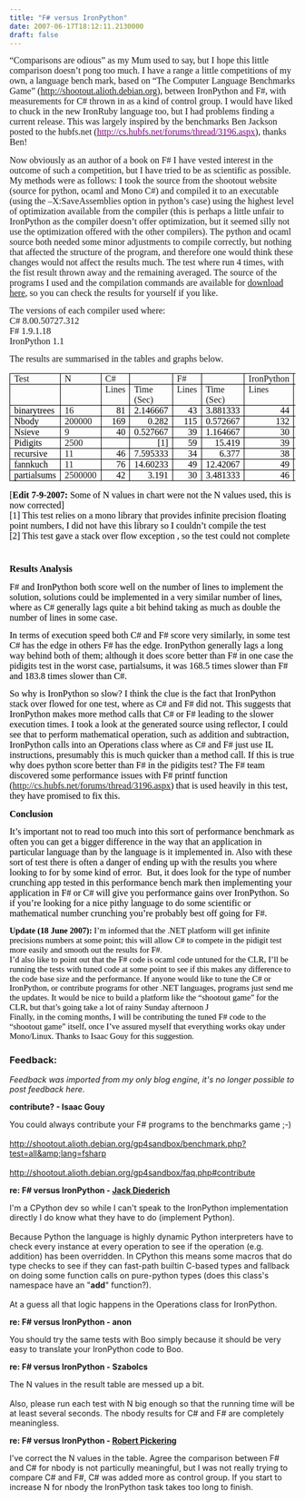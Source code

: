 ```yaml
---
title: "F# versus IronPython"
date: 2007-06-17T18:12:11.2130000
draft: false
---
```


<p class="MsoNormal" style="MARGIN: 0cm 0cm 10pt"><font face="Calibri" size="3">“Comparisons are odious” as my Mum used to say, but I hope this little comparison doesn’t pong too much. I have a range a little competitions of my own, a language bench mark, based on “The Computer Language Benchmarks Game” (<a href="http://shootout.alioth.debian.org">http://shootout.alioth.debian.org</a>), between IronPython and F#, with measurements for C# thrown in as a kind of control group. I would have liked to chuck in the new IronRuby language too, but I had problems finding a current release. This was largely inspired by the benchmarks Ben Jackson posted to the hubfs.net (</font><a href="http://cs.hubfs.net/forums/thread/3196.aspx"><font face="Calibri" color="#800080" size="3">http://cs.hubfs.net/forums/thread/3196.aspx</font></a><font face="Calibri" size="3">), thanks Ben!</font></p>
<p class="MsoNormal" style="MARGIN: 0cm 0cm 10pt"><font face="Calibri" size="3">Now obviously as an author of a book on F# I have vested interest in the outcome of such a competition, but I have tried to be as scientific as possible. My methods were as follows: I took the source from the shootout website (source for python, ocaml and Mono C#) and compiled it to an executable (using the –X:SaveAssemblies option in python’s case) using the highest level of optimization available from the compiler (this is perhaps a little unfair to IronPython as the compiler doesn’t offer optimization, but it seemed silly not use the optimization offered with the other compilers). The python and ocaml source both needed some minor adjustments to compile correctly, but nothing that affected the structure of the program, and therefore one would think these changes would not affect the results much. The test where run 4 times, with the fist result thrown away and the remaining averaged. The source of the programs I used and the compilation commands are available for <a href="http://strangelights.com/blog/downloads/shootout.zip">download here</a>, so you can check the results for yourself if you like.</font></p>
<p class="MsoNormal" style="MARGIN: 0cm 0cm 10pt"><font face="Calibri" size="3">The versions of each compiler used where:<br />
C# 8.00.50727.312<br />
F# 1.9.1.18<br />
IronPython 1.1</font></p>
<p class="MsoNormal" style="MARGIN: 0cm 0cm 10pt"><font face="Calibri" size="3">The results are summarised in the tables and graphs below.</font></p>
<table class="MsoTableGrid" style="BORDER-RIGHT: medium none; BORDER-TOP: medium none; BORDER-LEFT: medium none; BORDER-BOTTOM: medium none; BORDER-COLLAPSE: collapse; mso-border-alt: solid black .5pt; mso-border-themecolor: text1; mso-yfti-tbllook: 1184; mso-padding-alt: 0cm 5.4pt 0cm 5.4pt" cellspacing="0" cellpadding="0" border="1">
    <tbody>
        <tr style="mso-yfti-irow: 0; mso-yfti-firstrow: yes">
            <td style="BORDER-RIGHT: black 1pt solid; PADDING-RIGHT: 5.4pt; BORDER-TOP: black 1pt solid; PADDING-LEFT: 5.4pt; PADDING-BOTTOM: 0cm; BORDER-LEFT: black 1pt solid; WIDTH: 62.95pt; PADDING-TOP: 0cm; BORDER-BOTTOM: black 1pt solid; BACKGROUND-COLOR: transparent; mso-border-alt: solid black .5pt; mso-border-themecolor: text1" valign="top" width="84">
            <p class="MsoNormal" style="MARGIN: 0cm 0cm 0pt; LINE-HEIGHT: normal"><font face="Calibri" size="3">Test</font></p>
            </td>
            <td style="BORDER-RIGHT: black 1pt solid; PADDING-RIGHT: 5.4pt; BORDER-TOP: black 1pt solid; PADDING-LEFT: 5.4pt; BORDER-LEFT-COLOR: #f0f0f0; PADDING-BOTTOM: 0cm; WIDTH: 55.8pt; PADDING-TOP: 0cm; BORDER-BOTTOM: black 1pt solid; BACKGROUND-COLOR: transparent; mso-border-alt: solid black .5pt; mso-border-themecolor: text1; mso-border-left-alt: solid black .5pt; mso-border-left-themecolor: text1" valign="top" width="74">
            <p class="MsoNormal" style="MARGIN: 0cm 0cm 0pt; LINE-HEIGHT: normal"><font face="Calibri" size="3">N</font></p>
            </td>
            <td style="BORDER-RIGHT: black 1pt solid; PADDING-RIGHT: 5.4pt; BORDER-TOP: black 1pt solid; PADDING-LEFT: 5.4pt; BORDER-LEFT-COLOR: #f0f0f0; PADDING-BOTTOM: 0cm; WIDTH: 56.55pt; PADDING-TOP: 0cm; BORDER-BOTTOM: black 1pt solid; BACKGROUND-COLOR: transparent; mso-border-alt: solid black .5pt; mso-border-themecolor: text1; mso-border-left-alt: solid black .5pt; mso-border-left-themecolor: text1" valign="top" width="75">
            <p class="MsoNormal" style="MARGIN: 0cm 0cm 0pt; LINE-HEIGHT: normal"><font face="Calibri" size="3">C#</font></p>
            </td>
            <td style="BORDER-RIGHT: black 1pt solid; PADDING-RIGHT: 5.4pt; BORDER-TOP: black 1pt solid; PADDING-LEFT: 5.4pt; BORDER-LEFT-COLOR: #f0f0f0; PADDING-BOTTOM: 0cm; WIDTH: 56.5pt; PADDING-TOP: 0cm; BORDER-BOTTOM: black 1pt solid; BACKGROUND-COLOR: transparent; mso-border-alt: solid black .5pt; mso-border-themecolor: text1; mso-border-left-alt: solid black .5pt; mso-border-left-themecolor: text1" valign="top" width="75">
            <p class="MsoNormal" style="MARGIN: 0cm 0cm 0pt; LINE-HEIGHT: normal"><o:p><font face="Calibri" size="3"> </font></o:p></p>
            </td>
            <td style="BORDER-RIGHT: black 1pt solid; PADDING-RIGHT: 5.4pt; BORDER-TOP: black 1pt solid; PADDING-LEFT: 5.4pt; BORDER-LEFT-COLOR: #f0f0f0; PADDING-BOTTOM: 0cm; WIDTH: 56.55pt; PADDING-TOP: 0cm; BORDER-BOTTOM: black 1pt solid; BACKGROUND-COLOR: transparent; mso-border-alt: solid black .5pt; mso-border-themecolor: text1; mso-border-left-alt: solid black .5pt; mso-border-left-themecolor: text1" valign="top" width="75">
            <p class="MsoNormal" style="MARGIN: 0cm 0cm 0pt; LINE-HEIGHT: normal"><font face="Calibri" size="3">F#</font></p>
            </td>
            <td style="BORDER-RIGHT: black 1pt solid; PADDING-RIGHT: 5.4pt; BORDER-TOP: black 1pt solid; PADDING-LEFT: 5.4pt; BORDER-LEFT-COLOR: #f0f0f0; PADDING-BOTTOM: 0cm; WIDTH: 56.5pt; PADDING-TOP: 0cm; BORDER-BOTTOM: black 1pt solid; BACKGROUND-COLOR: transparent; mso-border-alt: solid black .5pt; mso-border-themecolor: text1; mso-border-left-alt: solid black .5pt; mso-border-left-themecolor: text1" valign="top" width="75">
            <p class="MsoNormal" style="MARGIN: 0cm 0cm 0pt; LINE-HEIGHT: normal"><o:p><font face="Calibri" size="3"> </font></o:p></p>
            </td>
            <td style="BORDER-RIGHT: black 1pt solid; PADDING-RIGHT: 5.4pt; BORDER-TOP: black 1pt solid; PADDING-LEFT: 5.4pt; BORDER-LEFT-COLOR: #f0f0f0; PADDING-BOTTOM: 0cm; WIDTH: 60.7pt; PADDING-TOP: 0cm; BORDER-BOTTOM: black 1pt solid; BACKGROUND-COLOR: transparent; mso-border-alt: solid black .5pt; mso-border-themecolor: text1; mso-border-left-alt: solid black .5pt; mso-border-left-themecolor: text1" valign="top" width="81">
            <p class="MsoNormal" style="MARGIN: 0cm 0cm 0pt; LINE-HEIGHT: normal"><font face="Calibri" size="3">IronPython</font></p>
            </td>
            <td style="BORDER-RIGHT: black 1pt solid; PADDING-RIGHT: 5.4pt; BORDER-TOP: black 1pt solid; PADDING-LEFT: 5.4pt; BORDER-LEFT-COLOR: #f0f0f0; PADDING-BOTTOM: 0cm; WIDTH: 56.55pt; PADDING-TOP: 0cm; BORDER-BOTTOM: black 1pt solid; BACKGROUND-COLOR: transparent; mso-border-alt: solid black .5pt; mso-border-themecolor: text1; mso-border-left-alt: solid black .5pt; mso-border-left-themecolor: text1" valign="top" width="75">
            <p class="MsoNormal" style="MARGIN: 0cm 0cm 0pt; LINE-HEIGHT: normal"><o:p><font face="Calibri" size="3"> </font></o:p></p>
            </td>
        </tr>
        <tr style="mso-yfti-irow: 1">
            <td style="BORDER-RIGHT: black 1pt solid; PADDING-RIGHT: 5.4pt; PADDING-LEFT: 5.4pt; PADDING-BOTTOM: 0cm; BORDER-LEFT: black 1pt solid; WIDTH: 62.95pt; BORDER-TOP-COLOR: #f0f0f0; PADDING-TOP: 0cm; BORDER-BOTTOM: black 1pt solid; BACKGROUND-COLOR: transparent; mso-border-alt: solid black .5pt; mso-border-themecolor: text1; mso-border-top-alt: solid black .5pt; mso-border-top-themecolor: text1" valign="top" width="84">
            <p class="MsoNormal" style="MARGIN: 0cm 0cm 0pt; LINE-HEIGHT: normal"><o:p><font face="Calibri" size="3"> </font></o:p></p>
            </td>
            <td style="BORDER-RIGHT: black 1pt solid; PADDING-RIGHT: 5.4pt; PADDING-LEFT: 5.4pt; BORDER-LEFT-COLOR: #f0f0f0; PADDING-BOTTOM: 0cm; WIDTH: 55.8pt; BORDER-TOP-COLOR: #f0f0f0; PADDING-TOP: 0cm; BORDER-BOTTOM: black 1pt solid; BACKGROUND-COLOR: transparent; mso-border-alt: solid black .5pt; mso-border-themecolor: text1; mso-border-left-alt: solid black .5pt; mso-border-left-themecolor: text1; mso-border-top-alt: solid black .5pt; mso-border-top-themecolor: text1; mso-border-bottom-themecolor: text1; mso-border-right-themecolor: text1" valign="top" width="74">
            <p class="MsoNormal" style="MARGIN: 0cm 0cm 0pt; LINE-HEIGHT: normal"><o:p><font face="Calibri" size="3"> </font></o:p></p>
            </td>
            <td style="BORDER-RIGHT: black 1pt solid; PADDING-RIGHT: 5.4pt; PADDING-LEFT: 5.4pt; BORDER-LEFT-COLOR: #f0f0f0; PADDING-BOTTOM: 0cm; WIDTH: 56.55pt; BORDER-TOP-COLOR: #f0f0f0; PADDING-TOP: 0cm; BORDER-BOTTOM: black 1pt solid; BACKGROUND-COLOR: transparent; mso-border-alt: solid black .5pt; mso-border-themecolor: text1; mso-border-left-alt: solid black .5pt; mso-border-left-themecolor: text1; mso-border-top-alt: solid black .5pt; mso-border-top-themecolor: text1; mso-border-bottom-themecolor: text1; mso-border-right-themecolor: text1" valign="top" width="75">
            <p class="MsoNormal" style="MARGIN: 0cm 0cm 0pt; LINE-HEIGHT: normal"><font face="Calibri" size="3">Lines</font></p>
            </td>
            <td style="BORDER-RIGHT: black 1pt solid; PADDING-RIGHT: 5.4pt; PADDING-LEFT: 5.4pt; BORDER-LEFT-COLOR: #f0f0f0; PADDING-BOTTOM: 0cm; WIDTH: 56.5pt; BORDER-TOP-COLOR: #f0f0f0; PADDING-TOP: 0cm; BORDER-BOTTOM: black 1pt solid; BACKGROUND-COLOR: transparent; mso-border-alt: solid black .5pt; mso-border-themecolor: text1; mso-border-left-alt: solid black .5pt; mso-border-left-themecolor: text1; mso-border-top-alt: solid black .5pt; mso-border-top-themecolor: text1; mso-border-bottom-themecolor: text1; mso-border-right-themecolor: text1" valign="top" width="75">
            <p class="MsoNormal" style="MARGIN: 0cm 0cm 0pt; LINE-HEIGHT: normal"><font face="Calibri" size="3">Time (Sec)</font></p>
            </td>
            <td style="BORDER-RIGHT: black 1pt solid; PADDING-RIGHT: 5.4pt; PADDING-LEFT: 5.4pt; BORDER-LEFT-COLOR: #f0f0f0; PADDING-BOTTOM: 0cm; WIDTH: 56.55pt; BORDER-TOP-COLOR: #f0f0f0; PADDING-TOP: 0cm; BORDER-BOTTOM: black 1pt solid; BACKGROUND-COLOR: transparent; mso-border-alt: solid black .5pt; mso-border-themecolor: text1; mso-border-left-alt: solid black .5pt; mso-border-left-themecolor: text1; mso-border-top-alt: solid black .5pt; mso-border-top-themecolor: text1; mso-border-bottom-themecolor: text1; mso-border-right-themecolor: text1" valign="top" width="75">
            <p class="MsoNormal" style="MARGIN: 0cm 0cm 0pt; LINE-HEIGHT: normal"><font face="Calibri" size="3">Lines</font></p>
            </td>
            <td style="BORDER-RIGHT: black 1pt solid; PADDING-RIGHT: 5.4pt; PADDING-LEFT: 5.4pt; BORDER-LEFT-COLOR: #f0f0f0; PADDING-BOTTOM: 0cm; WIDTH: 56.5pt; BORDER-TOP-COLOR: #f0f0f0; PADDING-TOP: 0cm; BORDER-BOTTOM: black 1pt solid; BACKGROUND-COLOR: transparent; mso-border-alt: solid black .5pt; mso-border-themecolor: text1; mso-border-left-alt: solid black .5pt; mso-border-left-themecolor: text1; mso-border-top-alt: solid black .5pt; mso-border-top-themecolor: text1; mso-border-bottom-themecolor: text1; mso-border-right-themecolor: text1" valign="top" width="75">
            <p class="MsoNormal" style="MARGIN: 0cm 0cm 0pt; LINE-HEIGHT: normal"><font face="Calibri" size="3">Time (Sec)</font></p>
            </td>
            <td style="BORDER-RIGHT: black 1pt solid; PADDING-RIGHT: 5.4pt; PADDING-LEFT: 5.4pt; BORDER-LEFT-COLOR: #f0f0f0; PADDING-BOTTOM: 0cm; WIDTH: 60.7pt; BORDER-TOP-COLOR: #f0f0f0; PADDING-TOP: 0cm; BORDER-BOTTOM: black 1pt solid; BACKGROUND-COLOR: transparent; mso-border-alt: solid black .5pt; mso-border-themecolor: text1; mso-border-left-alt: solid black .5pt; mso-border-left-themecolor: text1; mso-border-top-alt: solid black .5pt; mso-border-top-themecolor: text1; mso-border-bottom-themecolor: text1; mso-border-right-themecolor: text1" valign="top" width="81">
            <p class="MsoNormal" style="MARGIN: 0cm 0cm 0pt; LINE-HEIGHT: normal"><font face="Calibri" size="3">Lines</font></p>
            </td>
            <td style="BORDER-RIGHT: black 1pt solid; PADDING-RIGHT: 5.4pt; PADDING-LEFT: 5.4pt; BORDER-LEFT-COLOR: #f0f0f0; PADDING-BOTTOM: 0cm; WIDTH: 56.55pt; BORDER-TOP-COLOR: #f0f0f0; PADDING-TOP: 0cm; BORDER-BOTTOM: black 1pt solid; BACKGROUND-COLOR: transparent; mso-border-alt: solid black .5pt; mso-border-themecolor: text1; mso-border-left-alt: solid black .5pt; mso-border-left-themecolor: text1; mso-border-top-alt: solid black .5pt; mso-border-top-themecolor: text1; mso-border-bottom-themecolor: text1; mso-border-right-themecolor: text1" valign="top" width="75">
            <p class="MsoNormal" style="MARGIN: 0cm 0cm 0pt; LINE-HEIGHT: normal"><font face="Calibri" size="3">Time (Sec)</font></p>
            </td>
        </tr>
        <tr style="mso-yfti-irow: 2">
            <td style="BORDER-RIGHT: black 1pt solid; PADDING-RIGHT: 5.4pt; PADDING-LEFT: 5.4pt; PADDING-BOTTOM: 0cm; BORDER-LEFT: black 1pt solid; WIDTH: 62.95pt; BORDER-TOP-COLOR: #f0f0f0; PADDING-TOP: 0cm; BORDER-BOTTOM: black 1pt solid; BACKGROUND-COLOR: transparent; mso-border-alt: solid black .5pt; mso-border-themecolor: text1; mso-border-top-alt: solid black .5pt; mso-border-top-themecolor: text1" valign="bottom" width="84">
            <p class="MsoNormal" style="MARGIN: 0cm 0cm 0pt; LINE-HEIGHT: normal"><span style="COLOR: black; mso-ascii-font-family: Calibri; mso-hansi-font-family: Calibri"><font size="3"><font face="Calibri">binarytrees<o:p></o:p></font></font></span></p>
            </td>
            <td style="BORDER-RIGHT: black 1pt solid; PADDING-RIGHT: 5.4pt; PADDING-LEFT: 5.4pt; BORDER-LEFT-COLOR: #f0f0f0; PADDING-BOTTOM: 0cm; WIDTH: 55.8pt; BORDER-TOP-COLOR: #f0f0f0; PADDING-TOP: 0cm; BORDER-BOTTOM: black 1pt solid; BACKGROUND-COLOR: transparent; mso-border-alt: solid black .5pt; mso-border-themecolor: text1; mso-border-left-alt: solid black .5pt; mso-border-left-themecolor: text1; mso-border-top-alt: solid black .5pt; mso-border-top-themecolor: text1; mso-border-bottom-themecolor: text1; mso-border-right-themecolor: text1" valign="top" width="74">
            <p class="MsoNormal" style="MARGIN: 0cm 0cm 0pt; LINE-HEIGHT: normal"><font face="Calibri" size="3">16</font></p>
            </td>
            <td style="BORDER-RIGHT: black 1pt solid; PADDING-RIGHT: 5.4pt; PADDING-LEFT: 5.4pt; BORDER-LEFT-COLOR: #f0f0f0; PADDING-BOTTOM: 0cm; WIDTH: 56.55pt; BORDER-TOP-COLOR: #f0f0f0; PADDING-TOP: 0cm; BORDER-BOTTOM: black 1pt solid; BACKGROUND-COLOR: transparent; mso-border-alt: solid black .5pt; mso-border-themecolor: text1; mso-border-left-alt: solid black .5pt; mso-border-left-themecolor: text1; mso-border-top-alt: solid black .5pt; mso-border-top-themecolor: text1; mso-border-bottom-themecolor: text1; mso-border-right-themecolor: text1" valign="bottom" width="75">
            <p class="MsoNormal" style="MARGIN: 0cm 0cm 0pt; LINE-HEIGHT: normal; TEXT-ALIGN: right" align="right"><span style="COLOR: black; mso-ascii-font-family: Calibri; mso-hansi-font-family: Calibri"><font size="3"><font face="Calibri">81<o:p></o:p></font></font></span></p>
            </td>
            <td style="BORDER-RIGHT: black 1pt solid; PADDING-RIGHT: 5.4pt; PADDING-LEFT: 5.4pt; BORDER-LEFT-COLOR: #f0f0f0; PADDING-BOTTOM: 0cm; WIDTH: 56.5pt; BORDER-TOP-COLOR: #f0f0f0; PADDING-TOP: 0cm; BORDER-BOTTOM: black 1pt solid; BACKGROUND-COLOR: transparent; mso-border-alt: solid black .5pt; mso-border-themecolor: text1; mso-border-left-alt: solid black .5pt; mso-border-left-themecolor: text1; mso-border-top-alt: solid black .5pt; mso-border-top-themecolor: text1; mso-border-bottom-themecolor: text1; mso-border-right-themecolor: text1" valign="bottom" width="75">
            <p class="MsoNormal" style="MARGIN: 0cm 0cm 0pt; LINE-HEIGHT: normal; TEXT-ALIGN: right" align="right"><span style="COLOR: black; mso-ascii-font-family: Calibri; mso-hansi-font-family: Calibri"><font size="3"><font face="Calibri">2.146667<o:p></o:p></font></font></span></p>
            </td>
            <td style="BORDER-RIGHT: black 1pt solid; PADDING-RIGHT: 5.4pt; PADDING-LEFT: 5.4pt; BORDER-LEFT-COLOR: #f0f0f0; PADDING-BOTTOM: 0cm; WIDTH: 56.55pt; BORDER-TOP-COLOR: #f0f0f0; PADDING-TOP: 0cm; BORDER-BOTTOM: black 1pt solid; BACKGROUND-COLOR: transparent; mso-border-alt: solid black .5pt; mso-border-themecolor: text1; mso-border-left-alt: solid black .5pt; mso-border-left-themecolor: text1; mso-border-top-alt: solid black .5pt; mso-border-top-themecolor: text1; mso-border-bottom-themecolor: text1; mso-border-right-themecolor: text1" valign="bottom" width="75">
            <p class="MsoNormal" style="MARGIN: 0cm 0cm 0pt; LINE-HEIGHT: normal; TEXT-ALIGN: right" align="right"><span style="COLOR: black; mso-ascii-font-family: Calibri; mso-hansi-font-family: Calibri"><font size="3"><font face="Calibri">43<o:p></o:p></font></font></span></p>
            </td>
            <td style="BORDER-RIGHT: black 1pt solid; PADDING-RIGHT: 5.4pt; PADDING-LEFT: 5.4pt; BORDER-LEFT-COLOR: #f0f0f0; PADDING-BOTTOM: 0cm; WIDTH: 56.5pt; BORDER-TOP-COLOR: #f0f0f0; PADDING-TOP: 0cm; BORDER-BOTTOM: black 1pt solid; BACKGROUND-COLOR: transparent; mso-border-alt: solid black .5pt; mso-border-themecolor: text1; mso-border-left-alt: solid black .5pt; mso-border-left-themecolor: text1; mso-border-top-alt: solid black .5pt; mso-border-top-themecolor: text1; mso-border-bottom-themecolor: text1; mso-border-right-themecolor: text1" valign="bottom" width="75">
            <p class="MsoNormal" style="MARGIN: 0cm 0cm 0pt; LINE-HEIGHT: normal; TEXT-ALIGN: right" align="right"><span style="COLOR: black; mso-ascii-font-family: Calibri; mso-hansi-font-family: Calibri"><font size="3"><font face="Calibri">3.881333<o:p></o:p></font></font></span></p>
            </td>
            <td style="BORDER-RIGHT: black 1pt solid; PADDING-RIGHT: 5.4pt; PADDING-LEFT: 5.4pt; BORDER-LEFT-COLOR: #f0f0f0; PADDING-BOTTOM: 0cm; WIDTH: 60.7pt; BORDER-TOP-COLOR: #f0f0f0; PADDING-TOP: 0cm; BORDER-BOTTOM: black 1pt solid; BACKGROUND-COLOR: transparent; mso-border-alt: solid black .5pt; mso-border-themecolor: text1; mso-border-left-alt: solid black .5pt; mso-border-left-themecolor: text1; mso-border-top-alt: solid black .5pt; mso-border-top-themecolor: text1; mso-border-bottom-themecolor: text1; mso-border-right-themecolor: text1" valign="bottom" width="81">
            <p class="MsoNormal" style="MARGIN: 0cm 0cm 0pt; LINE-HEIGHT: normal; TEXT-ALIGN: right" align="right"><span style="COLOR: black; mso-ascii-font-family: Calibri; mso-hansi-font-family: Calibri"><font size="3"><font face="Calibri">44<o:p></o:p></font></font></span></p>
            </td>
            <td style="BORDER-RIGHT: black 1pt solid; PADDING-RIGHT: 5.4pt; PADDING-LEFT: 5.4pt; BORDER-LEFT-COLOR: #f0f0f0; PADDING-BOTTOM: 0cm; WIDTH: 56.55pt; BORDER-TOP-COLOR: #f0f0f0; PADDING-TOP: 0cm; BORDER-BOTTOM: black 1pt solid; BACKGROUND-COLOR: transparent; mso-border-alt: solid black .5pt; mso-border-themecolor: text1; mso-border-left-alt: solid black .5pt; mso-border-left-themecolor: text1; mso-border-top-alt: solid black .5pt; mso-border-top-themecolor: text1; mso-border-bottom-themecolor: text1; mso-border-right-themecolor: text1" valign="bottom" width="75">
            <p class="MsoNormal" style="MARGIN: 0cm 0cm 0pt; LINE-HEIGHT: normal; TEXT-ALIGN: right" align="right"><span style="COLOR: black; mso-ascii-font-family: Calibri; mso-hansi-font-family: Calibri"><font size="3"><font face="Calibri">31.90967<o:p></o:p></font></font></span></p>
            </td>
        </tr>
        <tr style="mso-yfti-irow: 3">
            <td style="BORDER-RIGHT: black 1pt solid; PADDING-RIGHT: 5.4pt; PADDING-LEFT: 5.4pt; PADDING-BOTTOM: 0cm; BORDER-LEFT: black 1pt solid; WIDTH: 62.95pt; BORDER-TOP-COLOR: #f0f0f0; PADDING-TOP: 0cm; BORDER-BOTTOM: black 1pt solid; BACKGROUND-COLOR: transparent; mso-border-alt: solid black .5pt; mso-border-themecolor: text1; mso-border-top-alt: solid black .5pt; mso-border-top-themecolor: text1" valign="bottom" width="84">
            <p class="MsoNormal" style="MARGIN: 0cm 0cm 0pt; LINE-HEIGHT: normal"><span style="COLOR: black; mso-ascii-font-family: Calibri; mso-hansi-font-family: Calibri"><font size="3"><font face="Calibri">Nbody<o:p></o:p></font></font></span></p>
            </td>
            <td style="BORDER-RIGHT: black 1pt solid; PADDING-RIGHT: 5.4pt; PADDING-LEFT: 5.4pt; BORDER-LEFT-COLOR: #f0f0f0; PADDING-BOTTOM: 0cm; WIDTH: 55.8pt; BORDER-TOP-COLOR: #f0f0f0; PADDING-TOP: 0cm; BORDER-BOTTOM: black 1pt solid; BACKGROUND-COLOR: transparent; mso-border-alt: solid black .5pt; mso-border-themecolor: text1; mso-border-left-alt: solid black .5pt; mso-border-left-themecolor: text1; mso-border-top-alt: solid black .5pt; mso-border-top-themecolor: text1; mso-border-bottom-themecolor: text1; mso-border-right-themecolor: text1" valign="top" width="74">
            <p class="MsoNormal" style="MARGIN: 0cm 0cm 0pt; LINE-HEIGHT: normal"><font face="Calibri" size="3">200000</font></p>
            </td>
            <td style="BORDER-RIGHT: black 1pt solid; PADDING-RIGHT: 5.4pt; PADDING-LEFT: 5.4pt; BORDER-LEFT-COLOR: #f0f0f0; PADDING-BOTTOM: 0cm; WIDTH: 56.55pt; BORDER-TOP-COLOR: #f0f0f0; PADDING-TOP: 0cm; BORDER-BOTTOM: black 1pt solid; BACKGROUND-COLOR: transparent; mso-border-alt: solid black .5pt; mso-border-themecolor: text1; mso-border-left-alt: solid black .5pt; mso-border-left-themecolor: text1; mso-border-top-alt: solid black .5pt; mso-border-top-themecolor: text1; mso-border-bottom-themecolor: text1; mso-border-right-themecolor: text1" valign="bottom" width="75">
            <p class="MsoNormal" style="MARGIN: 0cm 0cm 0pt; LINE-HEIGHT: normal; TEXT-ALIGN: right" align="right"><span style="COLOR: black; mso-ascii-font-family: Calibri; mso-hansi-font-family: Calibri"><font size="3"><font face="Calibri">169<o:p></o:p></font></font></span></p>
            </td>
            <td style="BORDER-RIGHT: black 1pt solid; PADDING-RIGHT: 5.4pt; PADDING-LEFT: 5.4pt; BORDER-LEFT-COLOR: #f0f0f0; PADDING-BOTTOM: 0cm; WIDTH: 56.5pt; BORDER-TOP-COLOR: #f0f0f0; PADDING-TOP: 0cm; BORDER-BOTTOM: black 1pt solid; BACKGROUND-COLOR: transparent; mso-border-alt: solid black .5pt; mso-border-themecolor: text1; mso-border-left-alt: solid black .5pt; mso-border-left-themecolor: text1; mso-border-top-alt: solid black .5pt; mso-border-top-themecolor: text1; mso-border-bottom-themecolor: text1; mso-border-right-themecolor: text1" valign="bottom" width="75">
            <p class="MsoNormal" style="MARGIN: 0cm 0cm 0pt; LINE-HEIGHT: normal; TEXT-ALIGN: right" align="right"><span style="COLOR: black; mso-ascii-font-family: Calibri; mso-hansi-font-family: Calibri"><font size="3"><font face="Calibri">0.282<o:p></o:p></font></font></span></p>
            </td>
            <td style="BORDER-RIGHT: black 1pt solid; PADDING-RIGHT: 5.4pt; PADDING-LEFT: 5.4pt; BORDER-LEFT-COLOR: #f0f0f0; PADDING-BOTTOM: 0cm; WIDTH: 56.55pt; BORDER-TOP-COLOR: #f0f0f0; PADDING-TOP: 0cm; BORDER-BOTTOM: black 1pt solid; BACKGROUND-COLOR: transparent; mso-border-alt: solid black .5pt; mso-border-themecolor: text1; mso-border-left-alt: solid black .5pt; mso-border-left-themecolor: text1; mso-border-top-alt: solid black .5pt; mso-border-top-themecolor: text1; mso-border-bottom-themecolor: text1; mso-border-right-themecolor: text1" valign="bottom" width="75">
            <p class="MsoNormal" style="MARGIN: 0cm 0cm 0pt; LINE-HEIGHT: normal; TEXT-ALIGN: right" align="right"><span style="COLOR: black; mso-ascii-font-family: Calibri; mso-hansi-font-family: Calibri"><font size="3"><font face="Calibri">115<o:p></o:p></font></font></span></p>
            </td>
            <td style="BORDER-RIGHT: black 1pt solid; PADDING-RIGHT: 5.4pt; PADDING-LEFT: 5.4pt; BORDER-LEFT-COLOR: #f0f0f0; PADDING-BOTTOM: 0cm; WIDTH: 56.5pt; BORDER-TOP-COLOR: #f0f0f0; PADDING-TOP: 0cm; BORDER-BOTTOM: black 1pt solid; BACKGROUND-COLOR: transparent; mso-border-alt: solid black .5pt; mso-border-themecolor: text1; mso-border-left-alt: solid black .5pt; mso-border-left-themecolor: text1; mso-border-top-alt: solid black .5pt; mso-border-top-themecolor: text1; mso-border-bottom-themecolor: text1; mso-border-right-themecolor: text1" valign="bottom" width="75">
            <p class="MsoNormal" style="MARGIN: 0cm 0cm 0pt; LINE-HEIGHT: normal; TEXT-ALIGN: right" align="right"><span style="COLOR: black; mso-ascii-font-family: Calibri; mso-hansi-font-family: Calibri"><font size="3"><font face="Calibri">0.572667<o:p></o:p></font></font></span></p>
            </td>
            <td style="BORDER-RIGHT: black 1pt solid; PADDING-RIGHT: 5.4pt; PADDING-LEFT: 5.4pt; BORDER-LEFT-COLOR: #f0f0f0; PADDING-BOTTOM: 0cm; WIDTH: 60.7pt; BORDER-TOP-COLOR: #f0f0f0; PADDING-TOP: 0cm; BORDER-BOTTOM: black 1pt solid; BACKGROUND-COLOR: transparent; mso-border-alt: solid black .5pt; mso-border-themecolor: text1; mso-border-left-alt: solid black .5pt; mso-border-left-themecolor: text1; mso-border-top-alt: solid black .5pt; mso-border-top-themecolor: text1; mso-border-bottom-themecolor: text1; mso-border-right-themecolor: text1" valign="bottom" width="81">
            <p class="MsoNormal" style="MARGIN: 0cm 0cm 0pt; LINE-HEIGHT: normal; TEXT-ALIGN: right" align="right"><span style="COLOR: black; mso-ascii-font-family: Calibri; mso-hansi-font-family: Calibri"><font size="3"><font face="Calibri">132<o:p></o:p></font></font></span></p>
            </td>
            <td style="BORDER-RIGHT: black 1pt solid; PADDING-RIGHT: 5.4pt; PADDING-LEFT: 5.4pt; BORDER-LEFT-COLOR: #f0f0f0; PADDING-BOTTOM: 0cm; WIDTH: 56.55pt; BORDER-TOP-COLOR: #f0f0f0; PADDING-TOP: 0cm; BORDER-BOTTOM: black 1pt solid; BACKGROUND-COLOR: transparent; mso-border-alt: solid black .5pt; mso-border-themecolor: text1; mso-border-left-alt: solid black .5pt; mso-border-left-themecolor: text1; mso-border-top-alt: solid black .5pt; mso-border-top-themecolor: text1; mso-border-bottom-themecolor: text1; mso-border-right-themecolor: text1" valign="bottom" width="75">
            <p class="MsoNormal" style="MARGIN: 0cm 0cm 0pt; LINE-HEIGHT: normal; TEXT-ALIGN: right" align="right"><span style="COLOR: black; mso-ascii-font-family: Calibri; mso-hansi-font-family: Calibri"><font size="3"><font face="Calibri">32.909<o:p></o:p></font></font></span></p>
            </td>
        </tr>
        <tr style="mso-yfti-irow: 4">
            <td style="BORDER-RIGHT: black 1pt solid; PADDING-RIGHT: 5.4pt; PADDING-LEFT: 5.4pt; PADDING-BOTTOM: 0cm; BORDER-LEFT: black 1pt solid; WIDTH: 62.95pt; BORDER-TOP-COLOR: #f0f0f0; PADDING-TOP: 0cm; BORDER-BOTTOM: black 1pt solid; BACKGROUND-COLOR: transparent; mso-border-alt: solid black .5pt; mso-border-themecolor: text1; mso-border-top-alt: solid black .5pt; mso-border-top-themecolor: text1" valign="bottom" width="84">
            <p class="MsoNormal" style="MARGIN: 0cm 0cm 0pt; LINE-HEIGHT: normal"><span style="COLOR: black; mso-ascii-font-family: Calibri; mso-hansi-font-family: Calibri"><font size="3"><font face="Calibri">Nsieve<o:p></o:p></font></font></span></p>
            </td>
            <td style="BORDER-RIGHT: black 1pt solid; PADDING-RIGHT: 5.4pt; PADDING-LEFT: 5.4pt; BORDER-LEFT-COLOR: #f0f0f0; PADDING-BOTTOM: 0cm; WIDTH: 55.8pt; BORDER-TOP-COLOR: #f0f0f0; PADDING-TOP: 0cm; BORDER-BOTTOM: black 1pt solid; BACKGROUND-COLOR: transparent; mso-border-alt: solid black .5pt; mso-border-themecolor: text1; mso-border-left-alt: solid black .5pt; mso-border-left-themecolor: text1; mso-border-top-alt: solid black .5pt; mso-border-top-themecolor: text1; mso-border-bottom-themecolor: text1; mso-border-right-themecolor: text1" valign="top" width="74">
            <p class="MsoNormal" style="MARGIN: 0cm 0cm 0pt; LINE-HEIGHT: normal"><font face="Calibri" size="3">9</font></p>
            </td>
            <td style="BORDER-RIGHT: black 1pt solid; PADDING-RIGHT: 5.4pt; PADDING-LEFT: 5.4pt; BORDER-LEFT-COLOR: #f0f0f0; PADDING-BOTTOM: 0cm; WIDTH: 56.55pt; BORDER-TOP-COLOR: #f0f0f0; PADDING-TOP: 0cm; BORDER-BOTTOM: black 1pt solid; BACKGROUND-COLOR: transparent; mso-border-alt: solid black .5pt; mso-border-themecolor: text1; mso-border-left-alt: solid black .5pt; mso-border-left-themecolor: text1; mso-border-top-alt: solid black .5pt; mso-border-top-themecolor: text1; mso-border-bottom-themecolor: text1; mso-border-right-themecolor: text1" valign="bottom" width="75">
            <p class="MsoNormal" style="MARGIN: 0cm 0cm 0pt; LINE-HEIGHT: normal; TEXT-ALIGN: right" align="right"><span style="COLOR: black; mso-ascii-font-family: Calibri; mso-hansi-font-family: Calibri"><font size="3"><font face="Calibri">40<o:p></o:p></font></font></span></p>
            </td>
            <td style="BORDER-RIGHT: black 1pt solid; PADDING-RIGHT: 5.4pt; PADDING-LEFT: 5.4pt; BORDER-LEFT-COLOR: #f0f0f0; PADDING-BOTTOM: 0cm; WIDTH: 56.5pt; BORDER-TOP-COLOR: #f0f0f0; PADDING-TOP: 0cm; BORDER-BOTTOM: black 1pt solid; BACKGROUND-COLOR: transparent; mso-border-alt: solid black .5pt; mso-border-themecolor: text1; mso-border-left-alt: solid black .5pt; mso-border-left-themecolor: text1; mso-border-top-alt: solid black .5pt; mso-border-top-themecolor: text1; mso-border-bottom-themecolor: text1; mso-border-right-themecolor: text1" valign="bottom" width="75">
            <p class="MsoNormal" style="MARGIN: 0cm 0cm 0pt; LINE-HEIGHT: normal; TEXT-ALIGN: right" align="right"><span style="COLOR: black; mso-ascii-font-family: Calibri; mso-hansi-font-family: Calibri"><font size="3"><font face="Calibri">0.527667<o:p></o:p></font></font></span></p>
            </td>
            <td style="BORDER-RIGHT: black 1pt solid; PADDING-RIGHT: 5.4pt; PADDING-LEFT: 5.4pt; BORDER-LEFT-COLOR: #f0f0f0; PADDING-BOTTOM: 0cm; WIDTH: 56.55pt; BORDER-TOP-COLOR: #f0f0f0; PADDING-TOP: 0cm; BORDER-BOTTOM: black 1pt solid; BACKGROUND-COLOR: transparent; mso-border-alt: solid black .5pt; mso-border-themecolor: text1; mso-border-left-alt: solid black .5pt; mso-border-left-themecolor: text1; mso-border-top-alt: solid black .5pt; mso-border-top-themecolor: text1; mso-border-bottom-themecolor: text1; mso-border-right-themecolor: text1" valign="bottom" width="75">
            <p class="MsoNormal" style="MARGIN: 0cm 0cm 0pt; LINE-HEIGHT: normal; TEXT-ALIGN: right" align="right"><span style="COLOR: black; mso-ascii-font-family: Calibri; mso-hansi-font-family: Calibri"><font size="3"><font face="Calibri">39<o:p></o:p></font></font></span></p>
            </td>
            <td style="BORDER-RIGHT: black 1pt solid; PADDING-RIGHT: 5.4pt; PADDING-LEFT: 5.4pt; BORDER-LEFT-COLOR: #f0f0f0; PADDING-BOTTOM: 0cm; WIDTH: 56.5pt; BORDER-TOP-COLOR: #f0f0f0; PADDING-TOP: 0cm; BORDER-BOTTOM: black 1pt solid; BACKGROUND-COLOR: transparent; mso-border-alt: solid black .5pt; mso-border-themecolor: text1; mso-border-left-alt: solid black .5pt; mso-border-left-themecolor: text1; mso-border-top-alt: solid black .5pt; mso-border-top-themecolor: text1; mso-border-bottom-themecolor: text1; mso-border-right-themecolor: text1" valign="bottom" width="75">
            <p class="MsoNormal" style="MARGIN: 0cm 0cm 0pt; LINE-HEIGHT: normal; TEXT-ALIGN: right" align="right"><span style="COLOR: black; mso-ascii-font-family: Calibri; mso-hansi-font-family: Calibri"><font size="3"><font face="Calibri">1.164667<o:p></o:p></font></font></span></p>
            </td>
            <td style="BORDER-RIGHT: black 1pt solid; PADDING-RIGHT: 5.4pt; PADDING-LEFT: 5.4pt; BORDER-LEFT-COLOR: #f0f0f0; PADDING-BOTTOM: 0cm; WIDTH: 60.7pt; BORDER-TOP-COLOR: #f0f0f0; PADDING-TOP: 0cm; BORDER-BOTTOM: black 1pt solid; BACKGROUND-COLOR: transparent; mso-border-alt: solid black .5pt; mso-border-themecolor: text1; mso-border-left-alt: solid black .5pt; mso-border-left-themecolor: text1; mso-border-top-alt: solid black .5pt; mso-border-top-themecolor: text1; mso-border-bottom-themecolor: text1; mso-border-right-themecolor: text1" valign="bottom" width="81">
            <p class="MsoNormal" style="MARGIN: 0cm 0cm 0pt; LINE-HEIGHT: normal; TEXT-ALIGN: right" align="right"><span style="COLOR: black; mso-ascii-font-family: Calibri; mso-hansi-font-family: Calibri"><font size="3"><font face="Calibri">30<o:p></o:p></font></font></span></p>
            </td>
            <td style="BORDER-RIGHT: black 1pt solid; PADDING-RIGHT: 5.4pt; PADDING-LEFT: 5.4pt; BORDER-LEFT-COLOR: #f0f0f0; PADDING-BOTTOM: 0cm; WIDTH: 56.55pt; BORDER-TOP-COLOR: #f0f0f0; PADDING-TOP: 0cm; BORDER-BOTTOM: black 1pt solid; BACKGROUND-COLOR: transparent; mso-border-alt: solid black .5pt; mso-border-themecolor: text1; mso-border-left-alt: solid black .5pt; mso-border-left-themecolor: text1; mso-border-top-alt: solid black .5pt; mso-border-top-themecolor: text1; mso-border-bottom-themecolor: text1; mso-border-right-themecolor: text1" valign="bottom" width="75">
            <p class="MsoNormal" style="MARGIN: 0cm 0cm 0pt; LINE-HEIGHT: normal; TEXT-ALIGN: right" align="right"><span style="COLOR: black; mso-ascii-font-family: Calibri; mso-hansi-font-family: Calibri"><font size="3"><font face="Calibri">15.93933<o:p></o:p></font></font></span></p>
            </td>
        </tr>
        <tr style="mso-yfti-irow: 5">
            <td style="BORDER-RIGHT: black 1pt solid; PADDING-RIGHT: 5.4pt; PADDING-LEFT: 5.4pt; PADDING-BOTTOM: 0cm; BORDER-LEFT: black 1pt solid; WIDTH: 62.95pt; BORDER-TOP-COLOR: #f0f0f0; PADDING-TOP: 0cm; BORDER-BOTTOM: black 1pt solid; BACKGROUND-COLOR: transparent; mso-border-alt: solid black .5pt; mso-border-themecolor: text1; mso-border-top-alt: solid black .5pt; mso-border-top-themecolor: text1" valign="bottom" width="84">
            <p class="MsoNormal" style="MARGIN: 0cm 0cm 0pt; LINE-HEIGHT: normal"><span style="COLOR: black; mso-ascii-font-family: Calibri; mso-hansi-font-family: Calibri"><font size="3"><font face="Calibri">Pidigits<o:p></o:p></font></font></span></p>
            </td>
            <td style="BORDER-RIGHT: black 1pt solid; PADDING-RIGHT: 5.4pt; PADDING-LEFT: 5.4pt; BORDER-LEFT-COLOR: #f0f0f0; PADDING-BOTTOM: 0cm; WIDTH: 55.8pt; BORDER-TOP-COLOR: #f0f0f0; PADDING-TOP: 0cm; BORDER-BOTTOM: black 1pt solid; BACKGROUND-COLOR: transparent; mso-border-alt: solid black .5pt; mso-border-themecolor: text1; mso-border-left-alt: solid black .5pt; mso-border-left-themecolor: text1; mso-border-top-alt: solid black .5pt; mso-border-top-themecolor: text1; mso-border-bottom-themecolor: text1; mso-border-right-themecolor: text1" valign="top" width="74">
            <p class="MsoNormal" style="MARGIN: 0cm 0cm 0pt; LINE-HEIGHT: normal"><font face="Calibri" size="3">2500</font></p>
            </td>
            <td style="BORDER-RIGHT: black 1pt solid; PADDING-RIGHT: 5.4pt; PADDING-LEFT: 5.4pt; BORDER-LEFT-COLOR: #f0f0f0; PADDING-BOTTOM: 0cm; WIDTH: 56.55pt; BORDER-TOP-COLOR: #f0f0f0; PADDING-TOP: 0cm; BORDER-BOTTOM: black 1pt solid; BACKGROUND-COLOR: transparent; mso-border-alt: solid black .5pt; mso-border-themecolor: text1; mso-border-left-alt: solid black .5pt; mso-border-left-themecolor: text1; mso-border-top-alt: solid black .5pt; mso-border-top-themecolor: text1; mso-border-bottom-themecolor: text1; mso-border-right-themecolor: text1" valign="bottom" width="75">
            <p class="MsoNormal" style="MARGIN: 0cm 0cm 0pt; LINE-HEIGHT: normal"><span style="COLOR: black; mso-ascii-font-family: Calibri; mso-hansi-font-family: Calibri"><o:p><font face="Calibri" size="3"> </font></o:p></span></p>
            </td>
            <td style="BORDER-RIGHT: black 1pt solid; PADDING-RIGHT: 5.4pt; PADDING-LEFT: 5.4pt; BORDER-LEFT-COLOR: #f0f0f0; PADDING-BOTTOM: 0cm; WIDTH: 56.5pt; BORDER-TOP-COLOR: #f0f0f0; PADDING-TOP: 0cm; BORDER-BOTTOM: black 1pt solid; BACKGROUND-COLOR: transparent; mso-border-alt: solid black .5pt; mso-border-themecolor: text1; mso-border-left-alt: solid black .5pt; mso-border-left-themecolor: text1; mso-border-top-alt: solid black .5pt; mso-border-top-themecolor: text1; mso-border-bottom-themecolor: text1; mso-border-right-themecolor: text1" valign="bottom" width="75">
            <p class="MsoNormal" style="MARGIN: 0cm 0cm 0pt; LINE-HEIGHT: normal; TEXT-ALIGN: right" align="right"><span style="COLOR: black; mso-ascii-font-family: Calibri; mso-hansi-font-family: Calibri"><font size="3"><font face="Calibri">[1]<o:p></o:p></font></font></span></p>
            </td>
            <td style="BORDER-RIGHT: black 1pt solid; PADDING-RIGHT: 5.4pt; PADDING-LEFT: 5.4pt; BORDER-LEFT-COLOR: #f0f0f0; PADDING-BOTTOM: 0cm; WIDTH: 56.55pt; BORDER-TOP-COLOR: #f0f0f0; PADDING-TOP: 0cm; BORDER-BOTTOM: black 1pt solid; BACKGROUND-COLOR: transparent; mso-border-alt: solid black .5pt; mso-border-themecolor: text1; mso-border-left-alt: solid black .5pt; mso-border-left-themecolor: text1; mso-border-top-alt: solid black .5pt; mso-border-top-themecolor: text1; mso-border-bottom-themecolor: text1; mso-border-right-themecolor: text1" valign="bottom" width="75">
            <p class="MsoNormal" style="MARGIN: 0cm 0cm 0pt; LINE-HEIGHT: normal; TEXT-ALIGN: right" align="right"><span style="COLOR: black; mso-ascii-font-family: Calibri; mso-hansi-font-family: Calibri"><font size="3"><font face="Calibri">59<o:p></o:p></font></font></span></p>
            </td>
            <td style="BORDER-RIGHT: black 1pt solid; PADDING-RIGHT: 5.4pt; PADDING-LEFT: 5.4pt; BORDER-LEFT-COLOR: #f0f0f0; PADDING-BOTTOM: 0cm; WIDTH: 56.5pt; BORDER-TOP-COLOR: #f0f0f0; PADDING-TOP: 0cm; BORDER-BOTTOM: black 1pt solid; BACKGROUND-COLOR: transparent; mso-border-alt: solid black .5pt; mso-border-themecolor: text1; mso-border-left-alt: solid black .5pt; mso-border-left-themecolor: text1; mso-border-top-alt: solid black .5pt; mso-border-top-themecolor: text1; mso-border-bottom-themecolor: text1; mso-border-right-themecolor: text1" valign="bottom" width="75">
            <p class="MsoNormal" style="MARGIN: 0cm 0cm 0pt; LINE-HEIGHT: normal; TEXT-ALIGN: right" align="right"><span style="COLOR: black; mso-ascii-font-family: Calibri; mso-hansi-font-family: Calibri"><font size="3"><font face="Calibri">15.419<o:p></o:p></font></font></span></p>
            </td>
            <td style="BORDER-RIGHT: black 1pt solid; PADDING-RIGHT: 5.4pt; PADDING-LEFT: 5.4pt; BORDER-LEFT-COLOR: #f0f0f0; PADDING-BOTTOM: 0cm; WIDTH: 60.7pt; BORDER-TOP-COLOR: #f0f0f0; PADDING-TOP: 0cm; BORDER-BOTTOM: black 1pt solid; BACKGROUND-COLOR: transparent; mso-border-alt: solid black .5pt; mso-border-themecolor: text1; mso-border-left-alt: solid black .5pt; mso-border-left-themecolor: text1; mso-border-top-alt: solid black .5pt; mso-border-top-themecolor: text1; mso-border-bottom-themecolor: text1; mso-border-right-themecolor: text1" valign="bottom" width="81">
            <p class="MsoNormal" style="MARGIN: 0cm 0cm 0pt; LINE-HEIGHT: normal; TEXT-ALIGN: right" align="right"><span style="COLOR: black; mso-ascii-font-family: Calibri; mso-hansi-font-family: Calibri"><font size="3"><font face="Calibri">39<o:p></o:p></font></font></span></p>
            </td>
            <td style="BORDER-RIGHT: black 1pt solid; PADDING-RIGHT: 5.4pt; PADDING-LEFT: 5.4pt; BORDER-LEFT-COLOR: #f0f0f0; PADDING-BOTTOM: 0cm; WIDTH: 56.55pt; BORDER-TOP-COLOR: #f0f0f0; PADDING-TOP: 0cm; BORDER-BOTTOM: black 1pt solid; BACKGROUND-COLOR: transparent; mso-border-alt: solid black .5pt; mso-border-themecolor: text1; mso-border-left-alt: solid black .5pt; mso-border-left-themecolor: text1; mso-border-top-alt: solid black .5pt; mso-border-top-themecolor: text1; mso-border-bottom-themecolor: text1; mso-border-right-themecolor: text1" valign="bottom" width="75">
            <p class="MsoNormal" style="MARGIN: 0cm 0cm 0pt; LINE-HEIGHT: normal; TEXT-ALIGN: right" align="right"><span style="COLOR: black; mso-ascii-font-family: Calibri; mso-hansi-font-family: Calibri"><font size="3"><font face="Calibri">11.02267<o:p></o:p></font></font></span></p>
            </td>
        </tr>
        <tr style="mso-yfti-irow: 6">
            <td style="BORDER-RIGHT: black 1pt solid; PADDING-RIGHT: 5.4pt; PADDING-LEFT: 5.4pt; PADDING-BOTTOM: 0cm; BORDER-LEFT: black 1pt solid; WIDTH: 62.95pt; BORDER-TOP-COLOR: #f0f0f0; PADDING-TOP: 0cm; BORDER-BOTTOM: black 1pt solid; BACKGROUND-COLOR: transparent; mso-border-alt: solid black .5pt; mso-border-themecolor: text1; mso-border-top-alt: solid black .5pt; mso-border-top-themecolor: text1" valign="bottom" width="84">
            <p class="MsoNormal" style="MARGIN: 0cm 0cm 0pt; LINE-HEIGHT: normal"><span style="COLOR: black; mso-ascii-font-family: Calibri; mso-hansi-font-family: Calibri"><font size="3"><font face="Calibri">recursive<o:p></o:p></font></font></span></p>
            </td>
            <td style="BORDER-RIGHT: black 1pt solid; PADDING-RIGHT: 5.4pt; PADDING-LEFT: 5.4pt; BORDER-LEFT-COLOR: #f0f0f0; PADDING-BOTTOM: 0cm; WIDTH: 55.8pt; BORDER-TOP-COLOR: #f0f0f0; PADDING-TOP: 0cm; BORDER-BOTTOM: black 1pt solid; BACKGROUND-COLOR: transparent; mso-border-alt: solid black .5pt; mso-border-themecolor: text1; mso-border-left-alt: solid black .5pt; mso-border-left-themecolor: text1; mso-border-top-alt: solid black .5pt; mso-border-top-themecolor: text1; mso-border-bottom-themecolor: text1; mso-border-right-themecolor: text1" valign="top" width="74">
            <p class="MsoNormal" style="MARGIN: 0cm 0cm 0pt; LINE-HEIGHT: normal"><font face="Calibri" size="3">11</font></p>
            </td>
            <td style="BORDER-RIGHT: black 1pt solid; PADDING-RIGHT: 5.4pt; PADDING-LEFT: 5.4pt; BORDER-LEFT-COLOR: #f0f0f0; PADDING-BOTTOM: 0cm; WIDTH: 56.55pt; BORDER-TOP-COLOR: #f0f0f0; PADDING-TOP: 0cm; BORDER-BOTTOM: black 1pt solid; BACKGROUND-COLOR: transparent; mso-border-alt: solid black .5pt; mso-border-themecolor: text1; mso-border-left-alt: solid black .5pt; mso-border-left-themecolor: text1; mso-border-top-alt: solid black .5pt; mso-border-top-themecolor: text1; mso-border-bottom-themecolor: text1; mso-border-right-themecolor: text1" valign="bottom" width="75">
            <p class="MsoNormal" style="MARGIN: 0cm 0cm 0pt; LINE-HEIGHT: normal; TEXT-ALIGN: right" align="right"><span style="COLOR: black; mso-ascii-font-family: Calibri; mso-hansi-font-family: Calibri"><font size="3"><font face="Calibri">46<o:p></o:p></font></font></span></p>
            </td>
            <td style="BORDER-RIGHT: black 1pt solid; PADDING-RIGHT: 5.4pt; PADDING-LEFT: 5.4pt; BORDER-LEFT-COLOR: #f0f0f0; PADDING-BOTTOM: 0cm; WIDTH: 56.5pt; BORDER-TOP-COLOR: #f0f0f0; PADDING-TOP: 0cm; BORDER-BOTTOM: black 1pt solid; BACKGROUND-COLOR: transparent; mso-border-alt: solid black .5pt; mso-border-themecolor: text1; mso-border-left-alt: solid black .5pt; mso-border-left-themecolor: text1; mso-border-top-alt: solid black .5pt; mso-border-top-themecolor: text1; mso-border-bottom-themecolor: text1; mso-border-right-themecolor: text1" valign="bottom" width="75">
            <p class="MsoNormal" style="MARGIN: 0cm 0cm 0pt; LINE-HEIGHT: normal; TEXT-ALIGN: right" align="right"><span style="COLOR: black; mso-ascii-font-family: Calibri; mso-hansi-font-family: Calibri"><font size="3"><font face="Calibri">7.595333<o:p></o:p></font></font></span></p>
            </td>
            <td style="BORDER-RIGHT: black 1pt solid; PADDING-RIGHT: 5.4pt; PADDING-LEFT: 5.4pt; BORDER-LEFT-COLOR: #f0f0f0; PADDING-BOTTOM: 0cm; WIDTH: 56.55pt; BORDER-TOP-COLOR: #f0f0f0; PADDING-TOP: 0cm; BORDER-BOTTOM: black 1pt solid; BACKGROUND-COLOR: transparent; mso-border-alt: solid black .5pt; mso-border-themecolor: text1; mso-border-left-alt: solid black .5pt; mso-border-left-themecolor: text1; mso-border-top-alt: solid black .5pt; mso-border-top-themecolor: text1; mso-border-bottom-themecolor: text1; mso-border-right-themecolor: text1" valign="bottom" width="75">
            <p class="MsoNormal" style="MARGIN: 0cm 0cm 0pt; LINE-HEIGHT: normal; TEXT-ALIGN: right" align="right"><span style="COLOR: black; mso-ascii-font-family: Calibri; mso-hansi-font-family: Calibri"><font size="3"><font face="Calibri">34<o:p></o:p></font></font></span></p>
            </td>
            <td style="BORDER-RIGHT: black 1pt solid; PADDING-RIGHT: 5.4pt; PADDING-LEFT: 5.4pt; BORDER-LEFT-COLOR: #f0f0f0; PADDING-BOTTOM: 0cm; WIDTH: 56.5pt; BORDER-TOP-COLOR: #f0f0f0; PADDING-TOP: 0cm; BORDER-BOTTOM: black 1pt solid; BACKGROUND-COLOR: transparent; mso-border-alt: solid black .5pt; mso-border-themecolor: text1; mso-border-left-alt: solid black .5pt; mso-border-left-themecolor: text1; mso-border-top-alt: solid black .5pt; mso-border-top-themecolor: text1; mso-border-bottom-themecolor: text1; mso-border-right-themecolor: text1" valign="bottom" width="75">
            <p class="MsoNormal" style="MARGIN: 0cm 0cm 0pt; LINE-HEIGHT: normal; TEXT-ALIGN: right" align="right"><span style="COLOR: black; mso-ascii-font-family: Calibri; mso-hansi-font-family: Calibri"><font size="3"><font face="Calibri">6.377<o:p></o:p></font></font></span></p>
            </td>
            <td style="BORDER-RIGHT: black 1pt solid; PADDING-RIGHT: 5.4pt; PADDING-LEFT: 5.4pt; BORDER-LEFT-COLOR: #f0f0f0; PADDING-BOTTOM: 0cm; WIDTH: 60.7pt; BORDER-TOP-COLOR: #f0f0f0; PADDING-TOP: 0cm; BORDER-BOTTOM: black 1pt solid; BACKGROUND-COLOR: transparent; mso-border-alt: solid black .5pt; mso-border-themecolor: text1; mso-border-left-alt: solid black .5pt; mso-border-left-themecolor: text1; mso-border-top-alt: solid black .5pt; mso-border-top-themecolor: text1; mso-border-bottom-themecolor: text1; mso-border-right-themecolor: text1" valign="bottom" width="81">
            <p class="MsoNormal" style="MARGIN: 0cm 0cm 0pt; LINE-HEIGHT: normal; TEXT-ALIGN: right" align="right"><span style="COLOR: black; mso-ascii-font-family: Calibri; mso-hansi-font-family: Calibri"><font size="3"><font face="Calibri">38<o:p></o:p></font></font></span></p>
            </td>
            <td style="BORDER-RIGHT: black 1pt solid; PADDING-RIGHT: 5.4pt; PADDING-LEFT: 5.4pt; BORDER-LEFT-COLOR: #f0f0f0; PADDING-BOTTOM: 0cm; WIDTH: 56.55pt; BORDER-TOP-COLOR: #f0f0f0; PADDING-TOP: 0cm; BORDER-BOTTOM: black 1pt solid; BACKGROUND-COLOR: transparent; mso-border-alt: solid black .5pt; mso-border-themecolor: text1; mso-border-left-alt: solid black .5pt; mso-border-left-themecolor: text1; mso-border-top-alt: solid black .5pt; mso-border-top-themecolor: text1; mso-border-bottom-themecolor: text1; mso-border-right-themecolor: text1" valign="bottom" width="75">
            <p class="MsoNormal" style="MARGIN: 0cm 0cm 0pt; LINE-HEIGHT: normal; TEXT-ALIGN: right" align="right"><span style="COLOR: black; mso-ascii-font-family: Calibri; mso-hansi-font-family: Calibri"><font size="3"><font face="Calibri">[2]<o:p></o:p></font></font></span></p>
            </td>
        </tr>
        <tr style="mso-yfti-irow: 7">
            <td style="BORDER-RIGHT: black 1pt solid; PADDING-RIGHT: 5.4pt; PADDING-LEFT: 5.4pt; PADDING-BOTTOM: 0cm; BORDER-LEFT: black 1pt solid; WIDTH: 62.95pt; BORDER-TOP-COLOR: #f0f0f0; PADDING-TOP: 0cm; BORDER-BOTTOM: black 1pt solid; BACKGROUND-COLOR: transparent; mso-border-alt: solid black .5pt; mso-border-themecolor: text1; mso-border-top-alt: solid black .5pt; mso-border-top-themecolor: text1" valign="bottom" width="84">
            <p class="MsoNormal" style="MARGIN: 0cm 0cm 0pt; LINE-HEIGHT: normal"><span style="COLOR: black; mso-ascii-font-family: Calibri; mso-hansi-font-family: Calibri"><font size="3"><font face="Calibri">fannkuch<o:p></o:p></font></font></span></p>
            </td>
            <td style="BORDER-RIGHT: black 1pt solid; PADDING-RIGHT: 5.4pt; PADDING-LEFT: 5.4pt; BORDER-LEFT-COLOR: #f0f0f0; PADDING-BOTTOM: 0cm; WIDTH: 55.8pt; BORDER-TOP-COLOR: #f0f0f0; PADDING-TOP: 0cm; BORDER-BOTTOM: black 1pt solid; BACKGROUND-COLOR: transparent; mso-border-alt: solid black .5pt; mso-border-themecolor: text1; mso-border-left-alt: solid black .5pt; mso-border-left-themecolor: text1; mso-border-top-alt: solid black .5pt; mso-border-top-themecolor: text1; mso-border-bottom-themecolor: text1; mso-border-right-themecolor: text1" valign="top" width="74">
            <p class="MsoNormal" style="MARGIN: 0cm 0cm 0pt; LINE-HEIGHT: normal"><font face="Calibri" size="3">11</font></p>
            </td>
            <td style="BORDER-RIGHT: black 1pt solid; PADDING-RIGHT: 5.4pt; PADDING-LEFT: 5.4pt; BORDER-LEFT-COLOR: #f0f0f0; PADDING-BOTTOM: 0cm; WIDTH: 56.55pt; BORDER-TOP-COLOR: #f0f0f0; PADDING-TOP: 0cm; BORDER-BOTTOM: black 1pt solid; BACKGROUND-COLOR: transparent; mso-border-alt: solid black .5pt; mso-border-themecolor: text1; mso-border-left-alt: solid black .5pt; mso-border-left-themecolor: text1; mso-border-top-alt: solid black .5pt; mso-border-top-themecolor: text1; mso-border-bottom-themecolor: text1; mso-border-right-themecolor: text1" valign="bottom" width="75">
            <p class="MsoNormal" style="MARGIN: 0cm 0cm 0pt; LINE-HEIGHT: normal; TEXT-ALIGN: right" align="right"><span style="COLOR: black; mso-ascii-font-family: Calibri; mso-hansi-font-family: Calibri"><font size="3"><font face="Calibri">76<o:p></o:p></font></font></span></p>
            </td>
            <td style="BORDER-RIGHT: black 1pt solid; PADDING-RIGHT: 5.4pt; PADDING-LEFT: 5.4pt; BORDER-LEFT-COLOR: #f0f0f0; PADDING-BOTTOM: 0cm; WIDTH: 56.5pt; BORDER-TOP-COLOR: #f0f0f0; PADDING-TOP: 0cm; BORDER-BOTTOM: black 1pt solid; BACKGROUND-COLOR: transparent; mso-border-alt: solid black .5pt; mso-border-themecolor: text1; mso-border-left-alt: solid black .5pt; mso-border-left-themecolor: text1; mso-border-top-alt: solid black .5pt; mso-border-top-themecolor: text1; mso-border-bottom-themecolor: text1; mso-border-right-themecolor: text1" valign="bottom" width="75">
            <p class="MsoNormal" style="MARGIN: 0cm 0cm 0pt; LINE-HEIGHT: normal; TEXT-ALIGN: right" align="right"><span style="COLOR: black; mso-ascii-font-family: Calibri; mso-hansi-font-family: Calibri"><font size="3"><font face="Calibri">14.60233<o:p></o:p></font></font></span></p>
            </td>
            <td style="BORDER-RIGHT: black 1pt solid; PADDING-RIGHT: 5.4pt; PADDING-LEFT: 5.4pt; BORDER-LEFT-COLOR: #f0f0f0; PADDING-BOTTOM: 0cm; WIDTH: 56.55pt; BORDER-TOP-COLOR: #f0f0f0; PADDING-TOP: 0cm; BORDER-BOTTOM: black 1pt solid; BACKGROUND-COLOR: transparent; mso-border-alt: solid black .5pt; mso-border-themecolor: text1; mso-border-left-alt: solid black .5pt; mso-border-left-themecolor: text1; mso-border-top-alt: solid black .5pt; mso-border-top-themecolor: text1; mso-border-bottom-themecolor: text1; mso-border-right-themecolor: text1" valign="bottom" width="75">
            <p class="MsoNormal" style="MARGIN: 0cm 0cm 0pt; LINE-HEIGHT: normal; TEXT-ALIGN: right" align="right"><span style="COLOR: black; mso-ascii-font-family: Calibri; mso-hansi-font-family: Calibri"><font size="3"><font face="Calibri">49<o:p></o:p></font></font></span></p>
            </td>
            <td style="BORDER-RIGHT: black 1pt solid; PADDING-RIGHT: 5.4pt; PADDING-LEFT: 5.4pt; BORDER-LEFT-COLOR: #f0f0f0; PADDING-BOTTOM: 0cm; WIDTH: 56.5pt; BORDER-TOP-COLOR: #f0f0f0; PADDING-TOP: 0cm; BORDER-BOTTOM: black 1pt solid; BACKGROUND-COLOR: transparent; mso-border-alt: solid black .5pt; mso-border-themecolor: text1; mso-border-left-alt: solid black .5pt; mso-border-left-themecolor: text1; mso-border-top-alt: solid black .5pt; mso-border-top-themecolor: text1; mso-border-bottom-themecolor: text1; mso-border-right-themecolor: text1" valign="bottom" width="75">
            <p class="MsoNormal" style="MARGIN: 0cm 0cm 0pt; LINE-HEIGHT: normal; TEXT-ALIGN: right" align="right"><span style="COLOR: black; mso-ascii-font-family: Calibri; mso-hansi-font-family: Calibri"><font size="3"><font face="Calibri">12.42067<o:p></o:p></font></font></span></p>
            </td>
            <td style="BORDER-RIGHT: black 1pt solid; PADDING-RIGHT: 5.4pt; PADDING-LEFT: 5.4pt; BORDER-LEFT-COLOR: #f0f0f0; PADDING-BOTTOM: 0cm; WIDTH: 60.7pt; BORDER-TOP-COLOR: #f0f0f0; PADDING-TOP: 0cm; BORDER-BOTTOM: black 1pt solid; BACKGROUND-COLOR: transparent; mso-border-alt: solid black .5pt; mso-border-themecolor: text1; mso-border-left-alt: solid black .5pt; mso-border-left-themecolor: text1; mso-border-top-alt: solid black .5pt; mso-border-top-themecolor: text1; mso-border-bottom-themecolor: text1; mso-border-right-themecolor: text1" valign="bottom" width="81">
            <p class="MsoNormal" style="MARGIN: 0cm 0cm 0pt; LINE-HEIGHT: normal; TEXT-ALIGN: right" align="right"><span style="COLOR: black; mso-ascii-font-family: Calibri; mso-hansi-font-family: Calibri"><font size="3"><font face="Calibri">49<o:p></o:p></font></font></span></p>
            </td>
            <td style="BORDER-RIGHT: black 1pt solid; PADDING-RIGHT: 5.4pt; PADDING-LEFT: 5.4pt; BORDER-LEFT-COLOR: #f0f0f0; PADDING-BOTTOM: 0cm; WIDTH: 56.55pt; BORDER-TOP-COLOR: #f0f0f0; PADDING-TOP: 0cm; BORDER-BOTTOM: black 1pt solid; BACKGROUND-COLOR: transparent; mso-border-alt: solid black .5pt; mso-border-themecolor: text1; mso-border-left-alt: solid black .5pt; mso-border-left-themecolor: text1; mso-border-top-alt: solid black .5pt; mso-border-top-themecolor: text1; mso-border-bottom-themecolor: text1; mso-border-right-themecolor: text1" valign="bottom" width="75">
            <p class="MsoNormal" style="MARGIN: 0cm 0cm 0pt; LINE-HEIGHT: normal; TEXT-ALIGN: right" align="right"><span style="COLOR: black; mso-ascii-font-family: Calibri; mso-hansi-font-family: Calibri"><font size="3"><font face="Calibri">829.6697<o:p></o:p></font></font></span></p>
            </td>
        </tr>
        <tr style="mso-yfti-irow: 8; mso-yfti-lastrow: yes">
            <td style="BORDER-RIGHT: black 1pt solid; PADDING-RIGHT: 5.4pt; PADDING-LEFT: 5.4pt; PADDING-BOTTOM: 0cm; BORDER-LEFT: black 1pt solid; WIDTH: 62.95pt; BORDER-TOP-COLOR: #f0f0f0; PADDING-TOP: 0cm; BORDER-BOTTOM: black 1pt solid; BACKGROUND-COLOR: transparent; mso-border-alt: solid black .5pt; mso-border-themecolor: text1; mso-border-top-alt: solid black .5pt; mso-border-top-themecolor: text1" valign="bottom" width="84">
            <p class="MsoNormal" style="MARGIN: 0cm 0cm 0pt; LINE-HEIGHT: normal"><span style="COLOR: black; mso-ascii-font-family: Calibri; mso-hansi-font-family: Calibri"><font size="3"><font face="Calibri">partialsums<o:p></o:p></font></font></span></p>
            </td>
            <td style="BORDER-RIGHT: black 1pt solid; PADDING-RIGHT: 5.4pt; PADDING-LEFT: 5.4pt; BORDER-LEFT-COLOR: #f0f0f0; PADDING-BOTTOM: 0cm; WIDTH: 55.8pt; BORDER-TOP-COLOR: #f0f0f0; PADDING-TOP: 0cm; BORDER-BOTTOM: black 1pt solid; BACKGROUND-COLOR: transparent; mso-border-alt: solid black .5pt; mso-border-themecolor: text1; mso-border-left-alt: solid black .5pt; mso-border-left-themecolor: text1; mso-border-top-alt: solid black .5pt; mso-border-top-themecolor: text1; mso-border-bottom-themecolor: text1; mso-border-right-themecolor: text1" valign="top" width="74">
            <p class="MsoNormal" style="MARGIN: 0cm 0cm 0pt; LINE-HEIGHT: normal"><font face="Calibri" size="3">2500000</font></p>
            </td>
            <td style="BORDER-RIGHT: black 1pt solid; PADDING-RIGHT: 5.4pt; PADDING-LEFT: 5.4pt; BORDER-LEFT-COLOR: #f0f0f0; PADDING-BOTTOM: 0cm; WIDTH: 56.55pt; BORDER-TOP-COLOR: #f0f0f0; PADDING-TOP: 0cm; BORDER-BOTTOM: black 1pt solid; BACKGROUND-COLOR: transparent; mso-border-alt: solid black .5pt; mso-border-themecolor: text1; mso-border-left-alt: solid black .5pt; mso-border-left-themecolor: text1; mso-border-top-alt: solid black .5pt; mso-border-top-themecolor: text1; mso-border-bottom-themecolor: text1; mso-border-right-themecolor: text1" valign="bottom" width="75">
            <p class="MsoNormal" style="MARGIN: 0cm 0cm 0pt; LINE-HEIGHT: normal; TEXT-ALIGN: right" align="right"><span style="COLOR: black; mso-ascii-font-family: Calibri; mso-hansi-font-family: Calibri"><font size="3"><font face="Calibri">42<o:p></o:p></font></font></span></p>
            </td>
            <td style="BORDER-RIGHT: black 1pt solid; PADDING-RIGHT: 5.4pt; PADDING-LEFT: 5.4pt; BORDER-LEFT-COLOR: #f0f0f0; PADDING-BOTTOM: 0cm; WIDTH: 56.5pt; BORDER-TOP-COLOR: #f0f0f0; PADDING-TOP: 0cm; BORDER-BOTTOM: black 1pt solid; BACKGROUND-COLOR: transparent; mso-border-alt: solid black .5pt; mso-border-themecolor: text1; mso-border-left-alt: solid black .5pt; mso-border-left-themecolor: text1; mso-border-top-alt: solid black .5pt; mso-border-top-themecolor: text1; mso-border-bottom-themecolor: text1; mso-border-right-themecolor: text1" valign="bottom" width="75">
            <p class="MsoNormal" style="MARGIN: 0cm 0cm 0pt; LINE-HEIGHT: normal; TEXT-ALIGN: right" align="right"><span style="COLOR: black; mso-ascii-font-family: Calibri; mso-hansi-font-family: Calibri"><font size="3"><font face="Calibri">3.191<o:p></o:p></font></font></span></p>
            </td>
            <td style="BORDER-RIGHT: black 1pt solid; PADDING-RIGHT: 5.4pt; PADDING-LEFT: 5.4pt; BORDER-LEFT-COLOR: #f0f0f0; PADDING-BOTTOM: 0cm; WIDTH: 56.55pt; BORDER-TOP-COLOR: #f0f0f0; PADDING-TOP: 0cm; BORDER-BOTTOM: black 1pt solid; BACKGROUND-COLOR: transparent; mso-border-alt: solid black .5pt; mso-border-themecolor: text1; mso-border-left-alt: solid black .5pt; mso-border-left-themecolor: text1; mso-border-top-alt: solid black .5pt; mso-border-top-themecolor: text1; mso-border-bottom-themecolor: text1; mso-border-right-themecolor: text1" valign="bottom" width="75">
            <p class="MsoNormal" style="MARGIN: 0cm 0cm 0pt; LINE-HEIGHT: normal; TEXT-ALIGN: right" align="right"><span style="COLOR: black; mso-ascii-font-family: Calibri; mso-hansi-font-family: Calibri"><font size="3"><font face="Calibri">30<o:p></o:p></font></font></span></p>
            </td>
            <td style="BORDER-RIGHT: black 1pt solid; PADDING-RIGHT: 5.4pt; PADDING-LEFT: 5.4pt; BORDER-LEFT-COLOR: #f0f0f0; PADDING-BOTTOM: 0cm; WIDTH: 56.5pt; BORDER-TOP-COLOR: #f0f0f0; PADDING-TOP: 0cm; BORDER-BOTTOM: black 1pt solid; BACKGROUND-COLOR: transparent; mso-border-alt: solid black .5pt; mso-border-themecolor: text1; mso-border-left-alt: solid black .5pt; mso-border-left-themecolor: text1; mso-border-top-alt: solid black .5pt; mso-border-top-themecolor: text1; mso-border-bottom-themecolor: text1; mso-border-right-themecolor: text1" valign="bottom" width="75">
            <p class="MsoNormal" style="MARGIN: 0cm 0cm 0pt; LINE-HEIGHT: normal; TEXT-ALIGN: right" align="right"><span style="COLOR: black; mso-ascii-font-family: Calibri; mso-hansi-font-family: Calibri"><font size="3"><font face="Calibri">3.481333<o:p></o:p></font></font></span></p>
            </td>
            <td style="BORDER-RIGHT: black 1pt solid; PADDING-RIGHT: 5.4pt; PADDING-LEFT: 5.4pt; BORDER-LEFT-COLOR: #f0f0f0; PADDING-BOTTOM: 0cm; WIDTH: 60.7pt; BORDER-TOP-COLOR: #f0f0f0; PADDING-TOP: 0cm; BORDER-BOTTOM: black 1pt solid; BACKGROUND-COLOR: transparent; mso-border-alt: solid black .5pt; mso-border-themecolor: text1; mso-border-left-alt: solid black .5pt; mso-border-left-themecolor: text1; mso-border-top-alt: solid black .5pt; mso-border-top-themecolor: text1; mso-border-bottom-themecolor: text1; mso-border-right-themecolor: text1" valign="bottom" width="81">
            <p class="MsoNormal" style="MARGIN: 0cm 0cm 0pt; LINE-HEIGHT: normal; TEXT-ALIGN: right" align="right"><span style="COLOR: black; mso-ascii-font-family: Calibri; mso-hansi-font-family: Calibri"><font size="3"><font face="Calibri">46<o:p></o:p></font></font></span></p>
            </td>
            <td style="BORDER-RIGHT: black 1pt solid; PADDING-RIGHT: 5.4pt; PADDING-LEFT: 5.4pt; BORDER-LEFT-COLOR: #f0f0f0; PADDING-BOTTOM: 0cm; WIDTH: 56.55pt; BORDER-TOP-COLOR: #f0f0f0; PADDING-TOP: 0cm; BORDER-BOTTOM: black 1pt solid; BACKGROUND-COLOR: transparent; mso-border-alt: solid black .5pt; mso-border-themecolor: text1; mso-border-left-alt: solid black .5pt; mso-border-left-themecolor: text1; mso-border-top-alt: solid black .5pt; mso-border-top-themecolor: text1; mso-border-bottom-themecolor: text1; mso-border-right-themecolor: text1" valign="bottom" width="75">
            <p class="MsoNormal" style="MARGIN: 0cm 0cm 0pt; LINE-HEIGHT: normal; TEXT-ALIGN: right" align="right"><span style="COLOR: black; mso-ascii-font-family: Calibri; mso-hansi-font-family: Calibri"><font size="3"><font face="Calibri">586.463<o:p></o:p></font></font></span></p>
            </td>
        </tr>
    </tbody>
</table>
<p class="MsoNormal" style="MARGIN: 0cm 0cm 10pt"><span style="COLOR: black; mso-ascii-font-family: Calibri; mso-hansi-font-family: Calibri"><font size="3"><font face="Calibri">[<strong>Edit 7-9-2007: </strong>Some of N values in chart were not the N values used, this is now corrected]<br />
[1] This test relies on a mono library that provides infinite precision floating point numbers, I did not have this library so I couldn’t compile the test<br />
[2] This test gave a stack over flow exception , so the test could not complete</font></font></span></p>
<p class="MsoNormal" style="MARGIN: 0cm 0cm 10pt"><span style="COLOR: black; mso-ascii-font-family: Calibri; mso-hansi-font-family: Calibri"><font size="3"><font face="Calibri"><o:p><img alt="" src="/blog/photos/resultschart1.jpg" /></o:p></font></font></span></p>
<p class="MsoNormal" style="MARGIN: 0cm 0cm 10pt"><span style="COLOR: black; mso-ascii-font-family: Calibri; mso-hansi-font-family: Calibri"><font size="3"><font face="Calibri"><o:p><a href="http://strangelights.com/blog/photos/resultschart2.jpg"><img alt="" src="/blog/photos/resultschart2.jpg" /></a></o:p></font></font></span></p>
<p class="MsoNormal" style="MARGIN: 0cm 0cm 10pt"><span style="COLOR: black; mso-ascii-font-family: Calibri; mso-hansi-font-family: Calibri"><font size="3"><font face="Calibri"><strong>Results Analysis<o:p></o:p></strong></font></font></span></p>
<p class="MsoNormal" style="MARGIN: 0cm 0cm 10pt"><span style="COLOR: black; mso-ascii-font-family: Calibri; mso-hansi-font-family: Calibri"><font size="3"><font face="Calibri">F# and IronPython both score well on the number of lines to implement the solution, solutions could be implemented in a very similar number of lines, where as C# generally lags quite a bit behind taking as much as double the number of lines in some case. <o:p></o:p></font></font></span></p>
<p class="MsoNormal" style="MARGIN: 0cm 0cm 10pt"><span style="COLOR: black; mso-ascii-font-family: Calibri; mso-hansi-font-family: Calibri"><font size="3"><font face="Calibri">In terms of execution speed both C# and F# score very similarly, in some test C# has the edge in others F# has the edge. IronPython generally lags a long way behind both of them; although it does score better than F# in one case the pidigits test in the worst case, partialsums, it was 168.5 times slower than F# and 183.8 times slower than C#.<o:p></o:p></font></font></span></p>
<p class="MsoNormal" style="MARGIN: 0cm 0cm 10pt"><span style="COLOR: black; mso-ascii-font-family: Calibri; mso-hansi-font-family: Calibri"><font size="3"><font face="Calibri">So why is IronPython so slow? I think the clue is the fact that IronPython stack over flowed for one test, where as C# and F# did not. This suggests that IronPython makes more method calls that C# or F# leading to the slower execution times. I took a look at the generated source using reflector, I could see that to perform mathematical operation, such as addition and subtraction, IronPython calls into an Operations class where as C# and F# just use IL instructions, presumably this is much quicker than a method call. If this is true why does python score better than F# in the pidigits test? The F# team discovered some performance issues with F# printf function (<a href="http://cs.hubfs.net/forums/thread/3196.aspx">http://cs.hubfs.net/forums/thread/3196.aspx</a>) that is used heavily in this test, they have promised to fix this.<o:p></o:p></font></font></span></p>
<p class="MsoNormal" style="MARGIN: 0cm 0cm 10pt"><span style="COLOR: black; mso-ascii-font-family: Calibri; mso-hansi-font-family: Calibri"><font size="3"><font face="Calibri"><strong>Conclusion<o:p></o:p></strong></font></font></span></p>
<p class="MsoNormal" style="MARGIN: 0cm 0cm 10pt"><span style="COLOR: black; mso-ascii-font-family: Calibri; mso-hansi-font-family: Calibri"><font size="3"><font face="Calibri">It’s important not to read too much into this sort of performance benchmark as often you can get a bigger difference in the way that an application in particular language than by the language is it implemented in. Also with these sort of test there is often a danger of ending up with the results you where looking to for by some kind of error. <span style="mso-spacerun: yes"> </span>But, it does look for the type of number crunching app tested in this performance bench mark then implementing your application in F# or C# will give you performance gains over IronPython. So if you’re looking for a nice pithy language to do some scientific or mathematical number crunching you’re probably best off going for F#.</font></font></span></p>
<p class="MsoNormal" style="MARGIN: 0cm 0cm 10pt"><span style="COLOR: black; mso-ascii-font-family: Calibri; mso-hansi-font-family: Calibri"><font size="3"><font face="Calibri"><span style="FONT-SIZE: 11pt; LINE-HEIGHT: 115%; FONT-FAMILY: &quot;Calibri&quot;,&quot;sans-serif&quot;; mso-ascii-theme-font: minor-latin; mso-fareast-font-family: Calibri; mso-fareast-theme-font: minor-latin; mso-hansi-theme-font: minor-latin; mso-bidi-font-family: 'Times New Roman'; mso-bidi-theme-font: minor-bidi; mso-ansi-language: EN-US; mso-fareast-language: EN-US; mso-bidi-language: AR-SA"><strong>Update (18 June 2007):</strong></span><span style="FONT-SIZE: 11pt; LINE-HEIGHT: 115%; FONT-FAMILY: &quot;Calibri&quot;,&quot;sans-serif&quot;; mso-ascii-theme-font: minor-latin; mso-fareast-font-family: Calibri; mso-fareast-theme-font: minor-latin; mso-hansi-theme-font: minor-latin; mso-bidi-font-family: 'Times New Roman'; mso-bidi-theme-font: minor-bidi; mso-ansi-language: EN-US; mso-fareast-language: EN-US; mso-bidi-language: AR-SA"> I’m informed that the .NET platform will get infinite precisions numbers at some point; this will allow C# to compete in the pidigit test more easily and smooth out the results for F#.<br />
I’d also like to point out that the F# code is ocaml code untuned for the CLR, I’ll be running the tests with tuned code at some point to see if this makes any difference to the code base size and the performance. If anyone would like to tune the C# or IronPython, or contribute programs for other .NET languages, programs just send me the updates. It would be nice to build a platform like the “shootout game” for the CLR, but that’s going take a lot of rainy Sunday afternoon </span><span style="FONT-SIZE: 11pt; LINE-HEIGHT: 115%; FONT-FAMILY: Wingdings; mso-ascii-font-family: Calibri; mso-hansi-font-family: Calibri; mso-ascii-theme-font: minor-latin; mso-fareast-font-family: Calibri; mso-fareast-theme-font: minor-latin; mso-hansi-theme-font: minor-latin; mso-bidi-font-family: 'Times New Roman'; mso-bidi-theme-font: minor-bidi; mso-ansi-language: EN-US; mso-fareast-language: EN-US; mso-bidi-language: AR-SA; mso-char-type: symbol; mso-symbol-font-family: Wingdings"><span style="mso-char-type: symbol; mso-symbol-font-family: Wingdings">J</span></span><span style="FONT-SIZE: 11pt; LINE-HEIGHT: 115%; FONT-FAMILY: &quot;Calibri&quot;,&quot;sans-serif&quot;; mso-ascii-theme-font: minor-latin; mso-fareast-font-family: Calibri; mso-fareast-theme-font: minor-latin; mso-hansi-theme-font: minor-latin; mso-bidi-font-family: 'Times New Roman'; mso-bidi-theme-font: minor-bidi; mso-ansi-language: EN-US; mso-fareast-language: EN-US; mso-bidi-language: AR-SA"><br />
Finally, in the coming months, I will be contributing the tuned F# code to the “shootout game” itself, once I’ve assured myself that everything works okay under Mono/Linux. Thanks to Isaac Gouy for this suggestion.</span><o:p></o:p></font></font></span></p>

### Feedback:

*Feedback was imported from my only blog engine, it's no longer possible to post feedback here.*

**contribute? - Isaac Gouy**

You could always contribute your F# programs to the benchmarks game ;-)<br /><br />http://shootout.alioth.debian.org/gp4sandbox/benchmark.php?test=all&amp;lang=fsharp<br /><br />http://shootout.alioth.debian.org/gp4sandbox/faq.php#contribute<br />

**re: F# versus IronPython - [Jack Diederich](http://jackdied.com/python)**

I'm a CPython dev so while I can't speak to the IronPython implementation directly I do know what they have to do (implement Python).<br /><br />Because Python the language is highly dynamic Python interpreters have to check every instance at every operation to see if the operation (e.g. addition) has been overridden. In CPython this means some macros that do type checks to see if they can fast-path  builtin C-based types and fallback on doing some function calls on pure-python types (does this class's namespace have an "__add__" function?).<br /><br />At a guess all that logic happens in the Operations class for IronPython.

**re: F# versus IronPython - anon**

You should try the same tests with Boo simply because it should be very easy to translate your IronPython code to Boo.

**re: F# versus IronPython - Szabolcs**

The N values in the result table are messed up a bit.<br /><br />Also, please run each test with N big enough so that the running time will be at least several seconds.  The nbody results for C# and F# are completely meaningless.

**re: F# versus IronPython - [Robert Pickering](http://strangelights.com/)**

I've correct the N values in the table. Agree the comparison between F# and C# for nbody is not particully meaningful, but I was not really trying to compare C# and F#, C# was added more as control group. If you start to increase N for nbody the IronPython task takes too long to finish.

